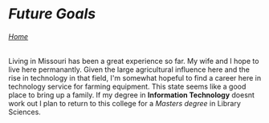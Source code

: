 # _Future Goals_
###### [Home](https://github.com/IanDowda/IT1000/blob/e5e4c2a663b00eb9e0906478f6f926019141c9d2/README.md)
Living in Missouri has been a great experience so far. My wife and I hope to live here permanantly. Given the large agricultural influence here and the rise in technology in that field, I'm somewhat hopeful to find a career here in technology service for farming equipment. This state seems like a good place to bring up a family. If my degree in **Information Technology** doesnt work out I plan to return to this college for a _Masters degree_ in Library Sciences.
